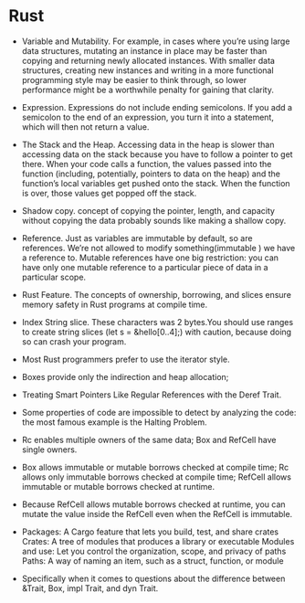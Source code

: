 
# Rust

- Variable and Mutability. For example, in cases where you’re using large data structures, mutating an instance in place may be faster than copying and returning newly allocated instances. With smaller data structures, creating new instances and writing in a more functional programming style may be easier to think through, so lower performance might be a worthwhile penalty for gaining that clarity.

- Expression. Expressions do not include ending semicolons. If you add a semicolon to the end of an expression, you turn it into a statement, which will then not return a value.

- The Stack and the Heap. Accessing data in the heap is slower than accessing data on the stack because you have to follow a pointer to get there. When your code calls a function, the values passed into the function (including, potentially, pointers to data on the heap) and the function’s local variables get pushed onto the stack. When the function is over, those values get popped off the stack.

- Shadow copy. concept of copying the pointer, length, and capacity without copying the data probably sounds like making a shallow copy.

- Reference. Just as variables are immutable by default, so are references. We’re not allowed to modify something(immutable ) we have a reference to. Mutable references have one big restriction: you can have only one mutable reference to a particular piece of data in a particular scope. 

- Rust Feature. The concepts of ownership, borrowing, and slices ensure memory safety in Rust programs at compile time. 

- Index String slice. These characters was 2 bytes.You should use ranges to create string slices (let s = &hello[0..4];) with caution, because doing so can crash your program.

-  Most Rust programmers prefer to use the iterator style.

-  Boxes provide only the indirection and heap allocation; 

- Treating Smart Pointers Like Regular References with the Deref Trait.

- Some properties of code are impossible to detect by analyzing the code: the most famous example is the Halting Problem.

- Rc<T> enables multiple owners of the same data; Box<T> and RefCell<T> have single owners.

- Box<T> allows immutable or mutable borrows checked at compile time; Rc<T> allows only immutable borrows checked at compile time; RefCell<T> allows immutable or mutable borrows checked at runtime.

- Because RefCell<T> allows mutable borrows checked at runtime, you can mutate the value inside the RefCell<T> even when the RefCell<T> is immutable.


- Packages: A Cargo feature that lets you build, test, and share crates
Crates: A tree of modules that produces a library or executable
Modules and use: Let you control the organization, scope, and privacy of paths
Paths: A way of naming an item, such as a struct, function, or module

- Specifically when it comes to questions about the difference between &Trait, Box<Trait>, impl Trait, and dyn Trait.